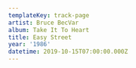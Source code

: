 ```yaml
---
templateKey: track-page
artist: Bruce BecVar
album: Take It To Heart
title: Easy Street
year: '1986'
datetime: 2019-10-15T07:00:00.000Z
---
```


